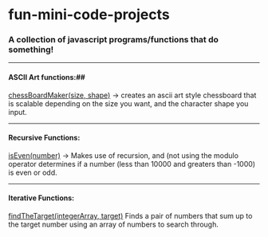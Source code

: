 # fun-mini-code-projects
### A collection of javascript programs/functions that do something!

---------------------------------------------------------
#### ASCII Art functions:##
[chessBoardMaker(size, shape)](https://github.com/mac-kenzie-lee/fun-mini-code-projects/blob/main/chessBoardShapeMaker.js) -> creates an ascii art style chessboard that is scalable depending on the size you want, and the character shape you input.

---------------------------------------------------------
#### Recursive Functions:
[isEven(number)](https://github.com/mac-kenzie-lee/fun-mini-code-projects/blob/main/recursive-functions-isEven.js) -> Makes use of recursion, and (not using the modulo operator determines if a number (less than 10000 and greaters than -1000) is even or odd.

----------------------------------------------------------
#### Iterative Functions:
[findTheTarget(integerArray, target)](https://github.com/mac-kenzie-lee/fun-mini-code-projects/blob/main/findTheTarget.js) Finds a pair of numbers that sum up to the target number using an array of numbers to search through.
